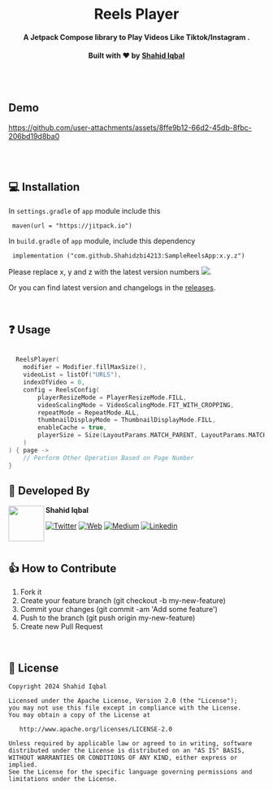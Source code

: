 <h1 align="center">Reels Player</h1>
<h4 align="center">A Jetpack Compose library to Play Videos Like Tiktok/Instagram .</h4>


<div align="center">
  <h4>Built with ❤︎ by
  <a href="https://twitter.com/shahidzbi">Shahid Iqbal</a>
  </h4>
</div>
<br/>
<br/>

## Demo
https://github.com/user-attachments/assets/8ffe9b12-66d2-45db-8fbc-206bd19d8ba0

<br/>
<br/>
        
## 💻 Installation
In `settings.gradle` of  `app` module include this 


```
 maven(url = "https://jitpack.io")
````

In `build.gradle` of `app` module, include this dependency
        
```
 implementation ("com.github.Shahidzbi4213:SampleReelsApp:x.y.z")
```
        
Please replace x, y and z with the latest version numbers ![](https://img.shields.io/jitpack/version/com.github.Shahidzbi4213/SampleReelsApp.svg).
        
Or you can find latest version and changelogs in the [releases](https://github.com/Shahidzbi4213/SampleReelsApp/releases).

<br/>
        
## ❓ Usage

```kotlin

  ReelsPlayer(
    modifier = Modifier.fillMaxSize(),
    videoList = listOf("URLS"),
    indexOfVideo = 0,
    config = ReelsConfig(
        playerResizeMode = PlayerResizeMode.FILL,
        videoScalingMode = VideoScalingMode.FIT_WITH_CROPPING,
        repeatMode = RepeatMode.ALL,
        thumbnailDisplayMode = ThumbnailDisplayMode.FILL,
        enableCache = true,
        playerSize = Size(LayoutParams.MATCH_PARENT, LayoutParams.MATCH_PARENT)
    )
) { page ->
    // Perform Other Operation Based on Page Number
}


```




        
## 👨 Developed By

<a href="https://www.linkedin.com/in/shahidzbi/" target="_blank">
  <img src="https://avatars.githubusercontent.com/u/45350491?s=400&u=fbed8c656d79514e0acf50df2aa24a4953a5fd46&v=4" width="70" align="left">
</a>

**Shahid Iqbal**

[![Twitter](https://img.shields.io/badge/-twitter-grey?logo=twitter)](https://twitter.com/shahidzbi)
[![Web](https://img.shields.io/badge/-web-grey?logo=appveyor)](https://shahidzbi.blogspot.com/)
[![Medium](https://img.shields.io/badge/-medium-grey?logo=medium)](https://medium.com/@shahid.iqbal4213)
[![Linkedin](https://img.shields.io/badge/-linkedin-grey?logo=linkedin)](https://www.linkedin.com/in/shahidzbi/)

<br/>

## 👍 How to Contribute
1. Fork it
2. Create your feature branch (git checkout -b my-new-feature)
3. Commit your changes (git commit -am 'Add some feature')
4. Push to the branch (git push origin my-new-feature)
5. Create new Pull Request

<br/>
        
## 📃 License

    Copyright 2024 Shahid Iqbal

    Licensed under the Apache License, Version 2.0 (the "License");
    you may not use this file except in compliance with the License.
    You may obtain a copy of the License at

       http://www.apache.org/licenses/LICENSE-2.0

    Unless required by applicable law or agreed to in writing, software
    distributed under the License is distributed on an "AS IS" BASIS,
    WITHOUT WARRANTIES OR CONDITIONS OF ANY KIND, either express or implied.
    See the License for the specific language governing permissions and
    limitations under the License.
